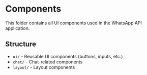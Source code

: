 # Components

This folder contains all UI components used in the WhatsApp API application.

## Structure
- `ui/` - Reusable UI components (buttons, inputs, etc.)
- `chat/` - Chat-related components
- `layout/` - Layout components 